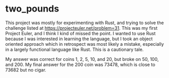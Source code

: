 # two_pounds
This project was mostly for experimenting with Rust, and trying to solve the challenge listed at https://projecteuler.net/problem=31. This was my first Project Euler, and I think I kind of missed the point. I wanted to use Rust because I was interested in learning the language, but I took an object oriented approach which in retrospect was most likely a mistake, especially in a largely functional language like Rust. This is a cautionary tale.

My answer was correct for coins 1, 2, 5, 10, and 20, but broke on 50, 100, and 200.
My final answer for the 200 coin was 73478, which is close to 73682 but no cigar.
